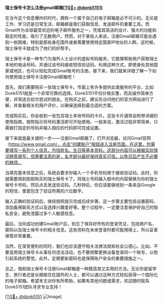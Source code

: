 **瑞士保号卡怎么注册gmail邮箱[[TG💪+ @donk5151](https://t.me/s/donk5151)]**

在当今这个信息爆炸的时代，拥有一个属于自己的电子邮箱是必不可少的。无论是工作、学习还是日常生活，邮箱都是我们获取信息、发送邮件的重要工具。而Gmail作为全球最受欢迎的电子邮件服务之一，凭借其简洁的设计、强大的功能和稳定的性能，吸引了无数用户。然而，对于某些人来说，注册Gmail邮箱可能会遇到一些困难，特别是那些身在国外或者需要使用特定国家IP地址的人群。这时候，瑞士保号卡就成为了他们的好帮手。

瑞士保号卡是一种专门为海外人士设计的虚拟号码服务，它能够帮助用户获取瑞士本地的电话号码，并通过该号码接收短信验证码。利用这种方式，即使身处其他国家或地区，也可以轻松完成Gmail账号的注册。接下来，我们就来详细了解一下如何使用瑞士保号卡注册Gmail邮箱吧！

首先，我们需要购买一张瑞士保号卡。市面上有许多提供此类服务的平台，比如Donk5151就是一个非常可靠的选择。Donk5151不仅价格实惠，而且操作简单方便，非常适合初次尝试的朋友。在购买之前，建议先访问他们的官方网站进行了解，并查看相关的用户评价，以确保选择到最合适的方案。

完成购买后，你会收到一张包含瑞士本地号码的卡片。这张卡片通常会附带详细的使用指南，按照指示将号码激活即可开始使用。一般来说，激活过程非常简单，只需拨打指定的号码并输入相应的代码即可完成设置。

接下来就是最关键的一步——注册Gmail邮箱了。打开浏览器，访问Gmail官网（https://www.gmail.com），点击“创建账户”按钮进入注册页面。在这里，你需要填写一系列个人信息，包括姓名、生日等基本资料。这部分内容可以根据实际情况随意填写，但需要注意的是，名字部分最好保持真实可信，以免日后产生不必要的麻烦。

当填完基本信息之后，系统会要求你输入一个手机号码用于接收验证码。此时，你就需要用到刚刚购买的瑞士保号卡了。将瑞士号码输入框中的内容替换为你的瑞士保号卡号码，然后点击发送验证码。几秒钟后，你应该能够收到一条来自Google的短信，里面包含了验证所需的六位数字。

输入正确的验证码后，继续按照提示完成后续步骤。这一步骤主要包括设置密码、添加备用联系方式以及选择兴趣爱好等。整个过程中，一定要注意保护好自己的隐私安全，避免泄露过多个人敏感信息。

最后，当你成功创建Gmail账户后，别忘了保存好所有的登录凭证，包括用户名、密码以及瑞士保号卡的相关信息。这些资料在未来登录时都可能用得上，所以妥善保管非常重要。

当然，在享受便利的同时，我们也应该遵守相关法律法规和社会公德心。比如，不要滥用瑞士保号卡从事任何违法活动，也不要频繁更换设备登录同一个账号，以免引起系统的警觉。此外，定期更新密码也是保障账户安全的重要措施之一。

总之，借助瑞士保号卡注册Gmail邮箱是一种既高效又实用的方法。无论你是留学生、旅行者还是长期居住在国外的人士，都可以通过这种方式轻松获得一个国际化的电子邮箱。希望本文对你有所帮助，如果有其他问题或需求，欢迎随时联系Donk5151团队寻求专业支持！

[[TG💪+ @donk5151](https://t.me/s/donk5151) ![Image](https://i.postimg.cc/rwNCRYN7/Snipaste-2025-04-30-17-27-05.png)]